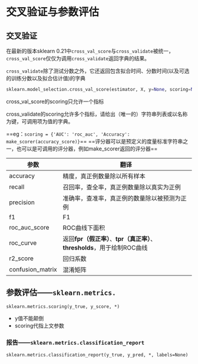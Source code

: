 # 交叉验证与参数评估

## 交叉验证

在最新的版本sklearn 0.21中`cross_val_score`与`cross_validate`被统一，`cross_val_score`仅仅为调用`cross_validate`返回字典的结果。

`cross_validate`除了测试分数之外，它还返回包含拟合时间、分数时间(以及可选的训练分数以及拟合估计值)的字典

```python
sklearn.model_selection.cross_val_score(estimator, X, y=None, scoring=None, cv=None, fit_params=None)
```

cross_val_score的scoring只允许一个指标

cross_validate的scoring允许多个指标，请给出（唯一的）字符串列表或以名称为键，可调用项为值的字典。

==eg：`scoring = {'AUC': 'roc_auc', 'Accuracy': make_scorer(accuracy_score)}`==
==评分器可以是预定义的度量标准字符串之一，也可以是可调用的评分器，例如make_scorer返回的评分器==

| 参数             | 翻译                                                         |
| ---------------- | ------------------------------------------------------------ |
| accuracy         | 精度，真正例数量除以所有样本                                 |
| recall           | 召回率，查全率，真正例数量除以真实为正例                     |
| precision        | 准确率，查准率，真正例的数量除以被预测为正例                 |
| f1               | F1                                                           |
| roc_auc_score    | ROC曲线下面积                                                |
| roc_curve        | 返回**fpr（假正率）**、**tpr（真正率）**、**thresholds**，用于绘制ROC曲线 |
| r2_score         | 回归系数                                                     |
| confusion_matrix | 混淆矩阵                                                     |

## 参数评估——`sklearn.metrics.`

`sklearn.metrics.scoring(y_true, y_score, *)`

- y值不能颠倒
- scoring代指上文参数

### 报告——`sklearn.metrics.classification_report`

`sklearn.metrics.classification_report(y_true, y_pred, *, labels=None)`




